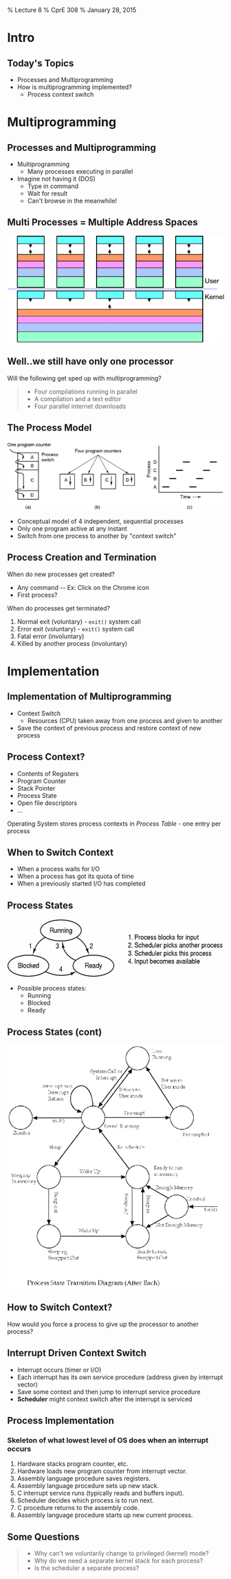 % Lecture 8
% CprE 308
% January 28, 2015

# Intro

## Today's Topics
 - Processes and Multiprogramming
 - How is multiprogramming implemented?
    - Process context switch

# Multiprogramming

## Processes and Multiprogramming
<!---
If process spends fraction p waiting for I/O, then probability that all n processes are waiting is p^n.  Thus utilization is 1-p^n.  Graph on page 94.
-->
 - Multiprogramming
    - Many processes executing in parallel
 - Imagine not having it (DOS)
    - Type in command
    - Wait for result
    - Can't browse in the meanwhile!

## Multi Processes = Multiple Address Spaces
![](img/multi_space.png)

## Well..we still have only one processor
Will the following get sped up with multiprogramming?

> - Four compilations running in parallel
> - A compilation and a text editor
> - Four parallel internet downloads

## The Process Model
![](img/process_model.png)

 - Conceptual model of 4 independent, sequential processes
 - Only one program active at any instant
 - Switch from one process to another by "context switch"

## Process Creation and Termination
When do new processes get created?

 - Any command -- Ex: Click on the Chrome icon
 - First process?

When do processes get terminated?

 1. Normal exit (voluntary) - `exit()` system call
 2. Error exit (voluntary) - `exit()` system call
 3. Fatal error (involuntary)
 4. Killed by another process (involuntary)

# Implementation

## Implementation of Multiprogramming
 - Context Switch
    - Resources (CPU) taken away from one process and given to another
 - Save the context of previous process and restore context of new process

## Process Context?
 - Contents of Registers
 - Program Counter
 - Stack Pointer
 - Process State
 - Open file descriptors
 - ...

Operating System stores process contexts in *Process Table* - one entry per process

## When to Switch Context
 - When a process waits for I/O
 - When a process has got its quota of time
 - When a previously started I/O has completed

## Process States
![](img/process_states.png)

 - Possible process states:
    - Running
    - Blocked
    - Ready

## Process States (cont)
![](img/state_diagram.png)

## How to Switch Context?

How would you force a process to give up the processor to another process?

## Interrupt Driven Context Switch
 - Interrupt occurs (timer or I/O)
 - Each interrupt has its own service procedure (address given by interrupt vector)
 - Save some context and then jump to interrupt service procedure
 - **Scheduler** might context switch after the interrupt is serviced

## Process Implementation
### Skeleton of what lowest level of OS does when an interrupt occurs
 1. Hardware stacks program counter, etc.
 2. Hardware loads new program counter from interrupt vector.
 3. Assembly language procedure saves registers.
 4. Assembly language procedure sets up new stack.
 5. C interrupt service runs (typically reads and buffers input).
 6. Scheduler decides which process is to run next.
 7. C procedure returns to the assembly code.
 8. Assembly language procedure starts up new current process.

## Some Questions
<!---
1. We don't trust user programs.
2. Each process has its own info (task_struct) to keep track of
3. No - it generally runs inside the kernel, but could be implemented as a process.
-->
> - Why can't we voluntarily change to privileged (kernel) mode?
> - Why do we need a separate kernel stack for each process?
> - Is the scheduler a separate process?
